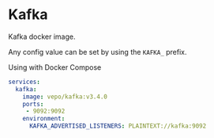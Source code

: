 # Kafka

Kafka docker image.

Any config value can be set by using the `KAFKA_` prefix.

Using with Docker Compose

```yaml
services:
  kafka:
    image: vepo/kafka:v3.4.0
    ports:
     - 9092:9092
    environment:
      KAFKA_ADVERTISED_LISTENERS: PLAINTEXT://kafka:9092
```